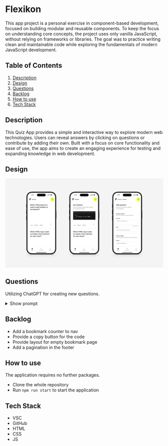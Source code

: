 # Flexikon

This app project is a personal exercise in component-based development, focused on building modular and reusable components. To keep the focus on understanding core concepts, the project uses only vanilla JavaScript, without relying on frameworks or libraries. The goal was to practice writing clean and maintainable code while exploring the fundamentals of modern JavaScript development.

## Table of Contents

1. [Description](#description)
2. [Design](#design)
3. [Questions](#questions)
4. [Backlog](#backlog)
5. [How to use](#how-to-use)
6. [Tech Stack](#tech-stack)

## Description

This Quiz App provides a simple and interactive way to explore modern web technologies. Users can reveal answers by clicking on questions or contribute by adding their own. Built with a focus on core functionality and ease of use, the app aims to create an engaging experience for testing and expanding knowledge in web development.

## Design

![Mockup](./assets/mockup.jpg)

## Questions

Utilizing ChatGPT for creating new questions.

<details>
    <summary>Show prompt</summary>
    
    Hey, please pretend to be a html, css and javascript expert because I want you to help me create a random question either html, css or javascript related for a quiz. Here's an example:
    
    Question (maximum of 80 characters):
    Which CSS property can be used to invert the flexbox axes?
    
    Answer (single line, only the html tag/css/js attribute):
    flex-direction
    
    Explanation (maximum of 80 characters):
    The flex-direction property specifies the direction of the flexible items.
    
    Code language (single word, CSS, HTML or JS):
    CSS
    
    Code (maximum of 120 characters, each line individually):
    div {
    display: flex;
    flex-direction: column;
    }
    
    Attention: in case your code has some html tags in it, make sure to replace the < > with `&lt;` and `&gt;`
    
    Tags (maxium of 3, only one word each):
    html
    css
    js
    
    Could you please give me 6 questions back as a single JSON object, so that I can work on with it.
</details>

## Backlog

-   Add a bookmark counter to nav
-   Provide a copy button for the code
-   Provide layout for empty bookmark page
-   Add a pagination in the footer

## How to use

The application requires no further packages.

-   Clone the whole repository
-   Run `npm run start` to start the application

## Tech Stack

-   VSC
-   GitHub
-   HTML
-   CSS
-   JS

